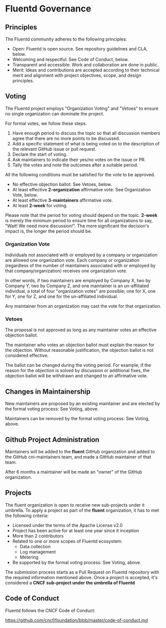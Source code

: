 # Fluentd Governance

## Principles

The Fluentd community adheres to the following principles:

- Open: Fluentd is open source. See repository guidelines and CLA, below.
- Welcoming and respectful: See Code of Conduct, below.
- Transparent and accessible: Work and collaboration are done in public.
- Merit: Ideas and contributions are accepted according to their technical merit and alignment with project objectives, scope, and design principles.

## Voting

The Fluentd project employs "Organization Voting" and "Vetoes" to ensure no single organization can dominate the project.

For formal votes, we follow these steps.

1. Have enough period to discuss the topic so that all discussion members agree that there are no more points to be discussed.
2. Add a specific statement of what is being voted on to the description of the relevant GitHub issue or pull request.
3. Declare the start of voting.
4. Ask maintainers to indicate their yes/no votes on the issue or PR.
5. Tally the votes and note the outcomes after a suitable period.

All the following conditions must be satisfied for the vote to be approved.

- No effective objection ballot: See Vetoes, below.
- At least effective __2-organization__ affirmative vote: See Organization Vote, below.
- At least effective __3-maintainers__ affirmative vote.
- At least __2-week__ for voting.

Please note that the period for voting should depend on the topic. __2-week__ is merely the minimum period to ensure time for all organizations to say, "Wait! We need more discussion!". The more significant the decision's impact is, the longer the period should be.

### Organization Vote

Individuals not associated with or employed by a company or organization are allowed one organization vote. Each company or organization (regardless of the number of maintainers associated with or employed by that company/organization) receives one organization vote.

In other words, if two maintainers are employed by Company X, two by Company Y, two by Company Z, and one maintainer is an un-affiliated individual, a total of four "organization votes" are possible; one for X, one for Y, one for Z, and one for the un-affiliated individual.

Any maintainer from an organization may cast the vote for that organization.

### Vetoes

The proposal is not approved as long as any maintainer votes an effective objection ballot.

The maintainer who votes an objection ballot must explain the reason for the objection. Without reasonable justification, the objection ballot is not considered effective.

The ballot can be changed during the voting period. For example, if the reason for the objection is solved by discussion or additional fixes, the objection ballot will be withdrawn and changed to an affirmative vote.

## Changes in Maintainership

New maintainers are proposed by an existing maintainer and are elected by the formal voting process: See Voting, above.

Maintainers can be removed by the formal voting process: See Voting, above.

## Github Project Administration

Maintainers will be added to the __fluent__ GitHub organization and added to the GitHub cni-maintainers team, and made a GitHub maintainer of that team.

After 6 months a maintainer will be made an "owner" of the GitHub organization.

## Projects

The fluent organization is open to receive new sub-projects under it umbrella. To apply a project as part of the __fluent__ organization, it has to met the following criteria:

- Licensed under the terms of the Apache License v2.0
- Project has been active for at least one year since it inception
- More than 2 contributors
- Related to one or more scopes of Fluentd ecosystem:
  - Data collection
  - Log management
  - Metering
- Be supported by the formal voting process: See Voting, above.

The submission process starts as a Pull Request on Fluentd repository with the required information mentioned above. Once a project is accepted, it's considered a __CNCF sub-project under the umbrella of Fluentd__

## Code of Conduct

Fluentd follows the CNCF Code of Conduct:

https://github.com/cncf/foundation/blob/master/code-of-conduct.md

